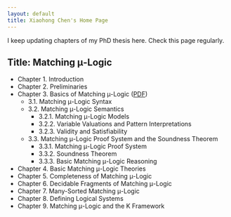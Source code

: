 ```yaml
---
layout: default
title: Xiaohong Chen's Home Page
---
```


I keep updating chapters of my PhD thesis here. 
Check this page regularly.

## Title: Matching μ-Logic

- Chapter 1. Introduction
- Chapter 2. Preliminaries
- Chapter 3. Basics of Matching μ-Logic ([PDF](thesis/ch3.pdf))
  - 3.1. Matching μ-Logic Syntax
  - 3.2. Matching μ-Logic Semantics
    - 3.2.1. Matching μ-Logic Models
    - 3.2.2. Variable Valuations and Pattern Interpretations
    - 3.2.3. Validity and Satisfiability
  - 3.3. Matching μ-Logic Proof System and the Soundness Theorem
    - 3.3.1. Matching μ-Logic Proof System
    - 3.3.2. Soundness Theorem
    - 3.3.3. Basic Matching μ-Logic Reasoning
- Chapter 4. Basic Matching μ-Logic Theories
- Chapter 5. Completeness of Matching μ-Logic
- Chapter 6. Decidable Fragments of Matching μ-Logic
- Chapter 7. Many-Sorted Matching μ-Logic
- Chapter 8. Defining Logical Systems
- Chapter 9. Matching μ-Logic and the K Framework
